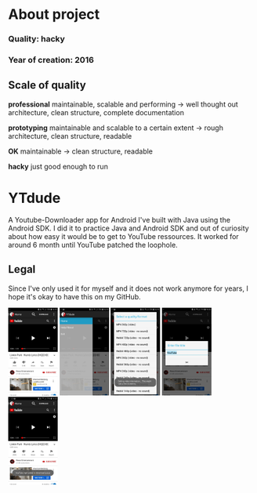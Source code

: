 # About project
### Quality: **hacky**
### Year of creation: 2016

## Scale of quality
**professional**
maintainable, scalable and performing -> well thought out architecture, clean structure, complete documentation

**prototyping**
maintainable and scalable to a certain extent -> rough architecture, clean structure, readable

**OK**
maintainable -> clean structure, readable

**hacky**
just good enough to run

# YTdude
A Youtube-Downloader app for Android I've built with Java using the Android SDK. I did it to practice Java and Android SDK and out of curiosity about how easy it would be to get to YouTube ressources. It worked for around 6 month until YouTube patched the loophole.

## Legal
Since I've only used it for myself and it does not work anymore for years, I hope it's okay to have this on my GitHub.

<img style="display:inline-block" src="readme-img/YTdude-1.jpg" width="20%">
<img style="display:inline-block" src="readme-img/YTdude-2.jpg" width="20%">
<img style="display:inline-block" src="readme-img/YTdude-3.jpg" width="20%">
<img style="display:inline-block" src="readme-img/YTdude-4.jpg" width="20%">
<img style="display:inline-block" src="readme-img/YTdude-5.jpg" width="20%">